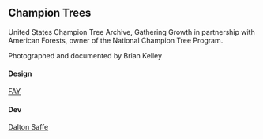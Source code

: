 ## Champion Trees

United States Champion Tree Archive, Gathering Growth in partnership with American Forests, owner of the National Champion Tree Program.

Photographed and documented by Brian Kelley

#### Design

[FAY](http://fay.design/)

#### Dev
[Dalton Saffe](http://daltonsaffe.com)
